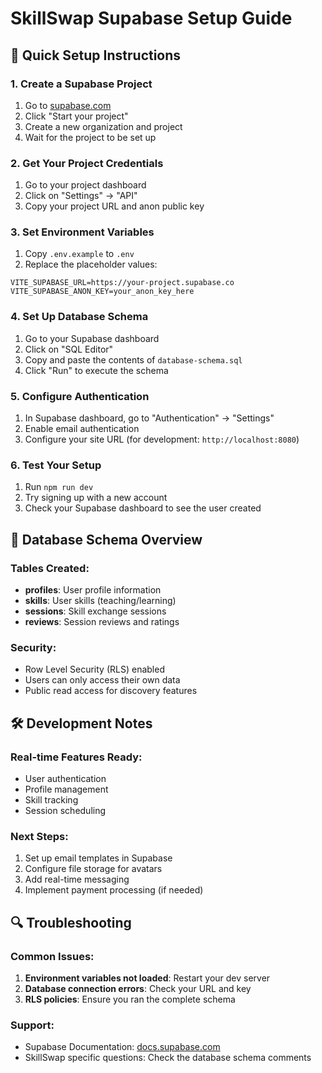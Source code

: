 # SkillSwap Supabase Setup Guide

## 🚀 Quick Setup Instructions

### 1. Create a Supabase Project
1. Go to [supabase.com](https://supabase.com)
2. Click "Start your project"
3. Create a new organization and project
4. Wait for the project to be set up

### 2. Get Your Project Credentials
1. Go to your project dashboard
2. Click on "Settings" → "API"
3. Copy your project URL and anon public key

### 3. Set Environment Variables
1. Copy `.env.example` to `.env`
2. Replace the placeholder values:
```env
VITE_SUPABASE_URL=https://your-project.supabase.co
VITE_SUPABASE_ANON_KEY=your_anon_key_here
```

### 4. Set Up Database Schema
1. Go to your Supabase dashboard
2. Click on "SQL Editor"
3. Copy and paste the contents of `database-schema.sql`
4. Click "Run" to execute the schema

### 5. Configure Authentication
1. In Supabase dashboard, go to "Authentication" → "Settings"
2. Enable email authentication
3. Configure your site URL (for development: `http://localhost:8080`)

### 6. Test Your Setup
1. Run `npm run dev`
2. Try signing up with a new account
3. Check your Supabase dashboard to see the user created

## 🔧 Database Schema Overview

### Tables Created:
- **profiles**: User profile information
- **skills**: User skills (teaching/learning)
- **sessions**: Skill exchange sessions
- **reviews**: Session reviews and ratings

### Security:
- Row Level Security (RLS) enabled
- Users can only access their own data
- Public read access for discovery features

## 🛠️ Development Notes

### Real-time Features Ready:
- User authentication
- Profile management
- Skill tracking
- Session scheduling

### Next Steps:
1. Set up email templates in Supabase
2. Configure file storage for avatars
3. Add real-time messaging
4. Implement payment processing (if needed)

## 🔍 Troubleshooting

### Common Issues:
1. **Environment variables not loaded**: Restart your dev server
2. **Database connection errors**: Check your URL and key
3. **RLS policies**: Ensure you ran the complete schema

### Support:
- Supabase Documentation: [docs.supabase.com](https://docs.supabase.com)
- SkillSwap specific questions: Check the database schema comments
